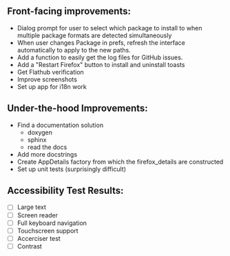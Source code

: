 ## Front-facing improvements:

* Dialog prompt for user to select which package to install to when multiple package formats are detected simultaneously
* When user changes Package in prefs, refresh the interface automatically to apply to the new paths.
* Add a function to easily get the log files for GitHub issues.
* Add a "Restart Firefox" button to install and uninstall toasts
* Get Flathub verification
* Improve screenshots
* Set up app for i18n work

## Under-the-hood Improvements:

 * Find a documentation solution
    * doxygen
    * sphinx
    * read the docs
 * Add more docstrings 
 * Create AppDetails factory from which the firefox_details are constructed
 * Set up unit tests (surprisingly difficult)


## Accessibility Test Results:
<!-- TODO Retry all of these on Gnome 47 since Orca was improved -->
- [ ] Large text
- [ ] Screen reader
- [ ] Full keyboard navigation
- [ ] Touchscreen support
- [ ] Accerciser test
- [ ] Contrast
